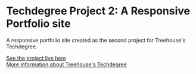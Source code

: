 # Techdegree Project 2: A Responsive Portfolio site
A responsive portfolio site created as the second project for Treehouse's Techdegree.

<a href="https://andi-sketches.github.io/techdegree-project-2/">See the project live here</a><br>
<a href="https://teamtreehouse.com/techdegree/front-end-web-development-2">More information about Treehouse's Techdegree</a>

